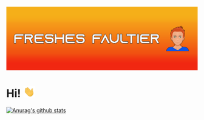 [![Header](https://raw.githubusercontent.com/freshesfaultier/freshesfaultier/main/banner.png "Header")](https://freshes-faultier.de)


# Hi! <img src="https://raw.githubusercontent.com/freshesfaultier/freshesfaultier/main/wave.gif" width="30px">

[![Anurag's github stats](https://github-readme-stats.vercel.app/api?username=freshesfaultier&show_icons=true&theme=radical)](https://github.com/freshesfaultier/freshesfaultier)



